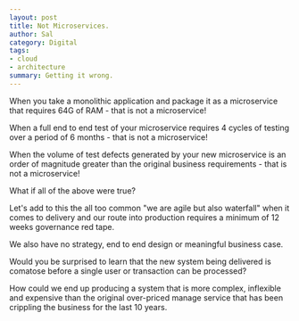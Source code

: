 ```yaml
---
layout: post
title: Not Microservices.
author: Sal
category: Digital
tags:
- cloud
- architecture
summary: Getting it wrong.
---
```

When you take a monolithic application and package it as a microservice that requires 64G of RAM - that is not a microservice! 

When a full end to end test of your microservice requires 4 cycles of testing over a period of 6 months - that is not a microservice! 

When the volume of test defects generated by your new microservice is an order of magnitude greater than the original business requirements - that is not a microservice! 

What if all of the above were true? 

Let's add to this the all too common "we are agile but also waterfall" when it comes to delivery and our route into production requires a minimum of 12 weeks governance red tape. 

We also have no strategy, end to end design or meaningful business case. 

Would you be surprised to learn that the new system being delivered is comatose before a single user or transaction can be processed? 

How could we end up producing a system that is more complex, inflexible and expensive than the original over-priced manage service that has been crippling the business for the last 10 years. 